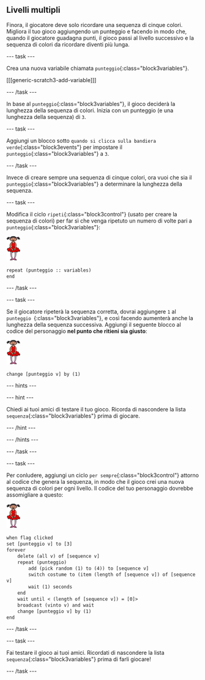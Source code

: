 ## Livelli multipli

Finora, il giocatore deve solo ricordare una sequenza di cinque colori. Migliora il tuo gioco aggiungendo un punteggio e facendo in modo che, quando il giocatore guadagna punti, il gioco passi al livello successivo e la sequenza di colori da ricordare diventi più lunga.

--- task ---

Crea una nuova variabile chiamata `punteggio`{:class="block3variables"}.

[[[generic-scratch3-add-variable]]]

--- /task ---

In base al `punteggio`{:class="block3variables"}, il gioco deciderà la lunghezza della sequenza di colori. Inizia con un punteggio (e una lunghezza della sequenza) di `3`.

--- task ---

Aggiungi un blocco sotto `quando si clicca sulla bandiera verde`{:class="block3events"} per impostare il `punteggio`{:class="block3variables"} a `3`.

--- /task ---

Invece di creare sempre una sequenza di cinque colori, ora vuoi che sia il `punteggio`{:class="block3variables"} a determinare la lunghezza della sequenza.

--- task ---

Modifica il ciclo `ripeti`{:class="block3control"} (usato per creare la sequenza di colori) per far sì che venga ripetuto un numero di volte pari a `punteggio`{:class="block3variables"}:

![sprite](images/ballerina.png)

```blocks3
repeat (punteggio :: variables)
end
```

--- /task ---

--- task ---

Se il giocatore ripeterà la sequenza corretta, dovrai aggiungere `1` al `punteggio `{:class="block3variables"}, e così facendo aumenterà anche la lunghezza della sequenza successiva. Aggiungi il seguente blocco al codice del personaggio **nel punto che ritieni sia giusto**:

![sprite](images/ballerina.png)

```blocks3
change [punteggio v] by (1)
```

--- hints ---

--- hint ---

Chiedi ai tuoi amici di testare il tuo gioco. Ricorda di nascondere la lista `sequenza`{:class="block3variables"} prima di giocare.

--- /hint ---

--- /hints ---

--- /task ---

--- task ---

Per conludere, aggiungi un ciclo `per sempre`{:class="block3control"} attorno al codice che genera la sequenza, in modo che il gioco crei una nuova sequenza di colori per ogni livello. Il codice del tuo personaggio dovrebbe assomigliare a questo:

![ballerina](images/ballerina.png)

```blocks3
when flag clicked
set [punteggio v] to [3]
forever
	delete (all v) of [sequence v]
	repeat (punteggio)
		add (pick random (1) to (4)) to [sequence v]
		switch costume to (item (length of [sequence v]) of [sequence v]
		wait (1) seconds
	end
	wait until < (length of [sequence v]) = [0]>
	broadcast (vinto v) and wait
	change [punteggio v] by (1)
end
```

--- /task ---

--- task ---

Fai testare il gioco ai tuoi amici. Ricordati di nascondere la lista `sequenza`{:class="block3variables"} prima di farli giocare!

--- /task ---
